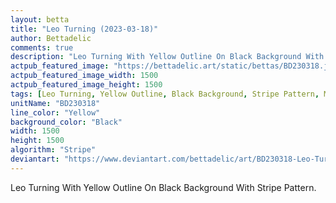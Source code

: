 ```yaml
---
layout: betta
title: "Leo Turning (2023-03-18)"
author: Bettadelic
comments: true
description: "Leo Turning With Yellow Outline On Black Background With Stripe Pattern."
actpub_featured_image: "https://bettadelic.art/static/bettas/BD230318.jpg"
actpub_featured_image_width: 1500
actpub_featured_image_height: 1500
tags: [Leo Turning, Yellow Outline, Black Background, Stripe Pattern, March 2023]
unitName: "BD230318"
line_color: "Yellow"
background_color: "Black"
width: 1500
height: 1500
algorithm: "Stripe"
deviantart: "https://www.deviantart.com/bettadelic/art/BD230318-Leo-Turning-2023-03-18-954198688"
---
```


Leo Turning With Yellow Outline On Black Background With Stripe Pattern.
